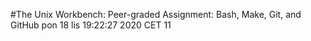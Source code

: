 #The Unix Workbench: Peer-graded Assignment: Bash, Make, Git, and GitHub
pon 18 lis 19:22:27 2020 CET
11
